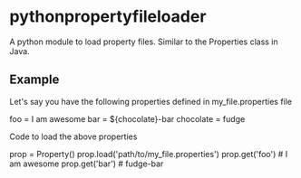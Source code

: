 # pythonpropertyfileloader
A python module to load  property files. Similar to the Properties class in Java.


Example
--------
Let's say you have the following properties defined in my_file.properties file


foo = I am awesome
bar = ${chocolate}-bar
chocolate = fudge


Code to load the above properties

prop = Property()
prop.load('path/to/my_file.properties')
prop.get('foo')  # I am awesome
prop.get('bar')  # fudge-bar
